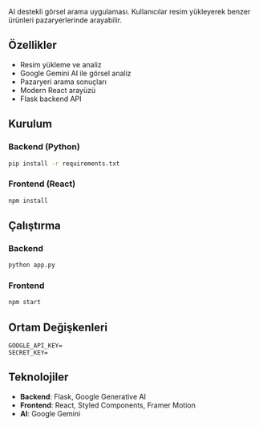 
AI destekli görsel arama uygulaması. Kullanıcılar resim yükleyerek benzer ürünleri pazaryerlerinde arayabilir.

## Özellikler

- Resim yükleme ve analiz
- Google Gemini AI ile görsel analiz
- Pazaryeri arama sonuçları
- Modern React arayüzü
- Flask backend API

## Kurulum

### Backend (Python)

```bash
pip install -r requirements.txt
```

### Frontend (React)

```bash
npm install
```

## Çalıştırma

### Backend
```bash
python app.py
```

### Frontend
```bash
npm start
```

## Ortam Değişkenleri

```
GOOGLE_API_KEY=
SECRET_KEY=
```

## Teknolojiler

- **Backend**: Flask, Google Generative AI
- **Frontend**: React, Styled Components, Framer Motion
- **AI**: Google Gemini 

